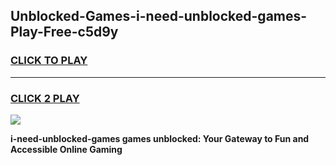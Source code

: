 
## Unblocked-Games-i-need-unblocked-games-Play-Free-c5d9y
<h3>
<a href="https://premium76.site?title=i-need-unblocked-games&ref=17A">CLICK TO PLAY</a></h3>
<hr>

<h3>
<a href="https://premium76.site?title=i-need-unblocked-games&ref=17A">CLICK 2 PLAY</a>
  
</h3>

<a href="https://premium76.site?title=i-need-unblocked-games&ref=17A"><img src="https://clearcache.store/games.png"></a>


**i-need-unblocked-games games unblocked: Your Gateway to Fun and Accessible Online Gaming**

